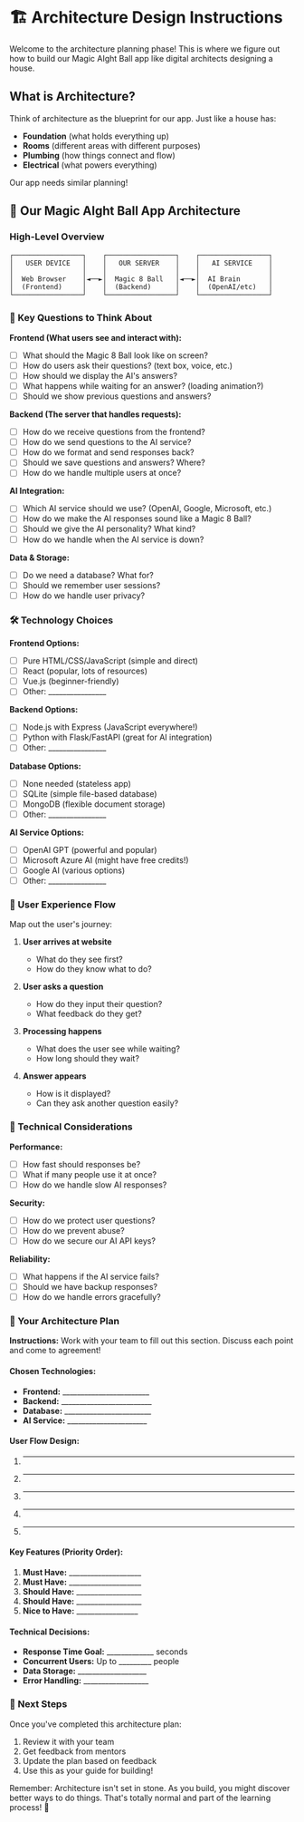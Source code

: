 # 🏗️ Architecture Design Instructions

Welcome to the architecture planning phase! This is where we figure out how to build our Magic AIght Ball app like digital architects designing a house.

## What is Architecture?

Think of architecture as the blueprint for our app. Just like a house has:
- **Foundation** (what holds everything up)
- **Rooms** (different areas with different purposes)  
- **Plumbing** (how things connect and flow)
- **Electrical** (what powers everything)

Our app needs similar planning!

## 🎯 Our Magic AIght Ball App Architecture

### High-Level Overview
```
┌─────────────────┐    ┌─────────────────┐    ┌─────────────────┐
│   USER DEVICE   │    │   OUR SERVER    │    │   AI SERVICE    │
│                 │    │                 │    │                 │
│  Web Browser    │◄──►│  Magic 8 Ball   │◄──►│  AI Brain       │
│  (Frontend)     │    │  (Backend)      │    │  (OpenAI/etc)   │
└─────────────────┘    └─────────────────┘    └─────────────────┘
```

### 🤔 Key Questions to Think About

**Frontend (What users see and interact with):**
- [ ] What should the Magic 8 Ball look like on screen?
- [ ] How do users ask their questions? (text box, voice, etc.)
- [ ] How should we display the AI's answers?
- [ ] What happens while waiting for an answer? (loading animation?)
- [ ] Should we show previous questions and answers?

**Backend (The server that handles requests):**
- [ ] How do we receive questions from the frontend?
- [ ] How do we send questions to the AI service?
- [ ] How do we format and send responses back?
- [ ] Should we save questions and answers? Where?
- [ ] How do we handle multiple users at once?

**AI Integration:**
- [ ] Which AI service should we use? (OpenAI, Google, Microsoft, etc.)
- [ ] How do we make the AI responses sound like a Magic 8 Ball?
- [ ] Should we give the AI personality? What kind?
- [ ] How do we handle when the AI service is down?

**Data & Storage:**
- [ ] Do we need a database? What for?
- [ ] Should we remember user sessions?
- [ ] How do we handle user privacy?

### 🛠️ Technology Choices

**Frontend Options:**
- [ ] Pure HTML/CSS/JavaScript (simple and direct)
- [ ] React (popular, lots of resources)
- [ ] Vue.js (beginner-friendly)
- [ ] Other: ________________

**Backend Options:**
- [ ] Node.js with Express (JavaScript everywhere!)
- [ ] Python with Flask/FastAPI (great for AI integration)
- [ ] Other: ________________

**Database Options:**
- [ ] None needed (stateless app)
- [ ] SQLite (simple file-based database)
- [ ] MongoDB (flexible document storage)
- [ ] Other: ________________

**AI Service Options:**
- [ ] OpenAI GPT (powerful and popular)
- [ ] Microsoft Azure AI (might have free credits!)
- [ ] Google AI (various options)
- [ ] Other: ________________

### 🎨 User Experience Flow

Map out the user's journey:

1. **User arrives at website**
   - What do they see first?
   - How do they know what to do?

2. **User asks a question**
   - How do they input their question?
   - What feedback do they get?

3. **Processing happens**
   - What does the user see while waiting?
   - How long should they wait?

4. **Answer appears**
   - How is it displayed?
   - Can they ask another question easily?

### 🔧 Technical Considerations

**Performance:**
- [ ] How fast should responses be?
- [ ] What if many people use it at once?
- [ ] How do we handle slow AI responses?

**Security:**
- [ ] How do we protect user questions?
- [ ] How do we prevent abuse?
- [ ] How do we secure our AI API keys?

**Reliability:**
- [ ] What happens if the AI service fails?
- [ ] Should we have backup responses?
- [ ] How do we handle errors gracefully?

### 📝 Your Architecture Plan

**Instructions:** Work with your team to fill out this section. Discuss each point and come to agreement!

#### Chosen Technologies:
- **Frontend:** ________________________
- **Backend:** _________________________
- **Database:** ________________________
- **AI Service:** ______________________

#### User Flow Design:
1. ___________________________________
2. ___________________________________
3. ___________________________________
4. ___________________________________
5. ___________________________________

#### Key Features (Priority Order):
1. **Must Have:** ____________________
2. **Must Have:** ____________________
3. **Should Have:** __________________
4. **Should Have:** __________________
5. **Nice to Have:** _________________

#### Technical Decisions:
- **Response Time Goal:** _____________ seconds
- **Concurrent Users:** Up to _________ people
- **Data Storage:** ___________________
- **Error Handling:** __________________

### 🚀 Next Steps

Once you've completed this architecture plan:
1. Review it with your team
2. Get feedback from mentors
3. Update the plan based on feedback
4. Use this as your guide for building!

Remember: Architecture isn't set in stone. As you build, you might discover better ways to do things. That's totally normal and part of the learning process! 🌟